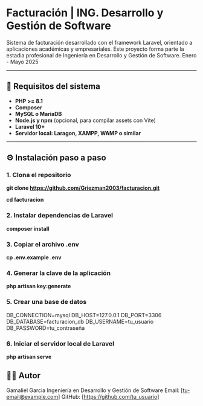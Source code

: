 # Facturación | ING. Desarrollo y Gestión de Software

Sistema de facturación desarrollado con el framework Laravel, orientado a aplicaciones académicas y empresariales. Este proyecto forma parte la estadia profesional
de Ingeniería en Desarrollo y Gestión de Software. Enero - Mayo 2025 

------------------------------------------------------------------------------------------------------------------------------------------------------------------------

## 🚀 Requisitos del sistema

- **PHP >= 8.1**
- **Composer**
- **MySQL o MariaDB**
- **Node.js y npm** (opcional, para compilar assets con Vite)
- **Laravel 10+**
- **Servidor local: Laragon, XAMPP, WAMP o similar**

------------------------------------------------------------------------------------------------------------------------------------------------------------------------

## ⚙️ Instalación paso a paso

### 1. Clona el repositorio

**git clone https://github.com/Griezman2003/facturacion.git**

**cd facturacion**

### 2. Instalar dependencias de Laravel

**composer install**

### 3. Copiar el archivo .env

**cp .env.example .env**

### 4. Generar la clave de la aplicación

**php artisan key:generate**

### 5. Crear una base de datos

DB_CONNECTION=mysql
DB_HOST=127.0.0.1
DB_PORT=3306
DB_DATABASE=facturacion_db
DB_USERNAME=tu_usuario
DB_PASSWORD=tu_contraseña

### 6. Iniciar el servidor local de Laravel

**php artisan serve**


## 👨‍💻 Autor
Gamaliel Garcia
Ingeniería en Desarrollo y Gestión de Software
Email: [tu-email@example.com]
GitHub: [https://github.com/tu_usuario]